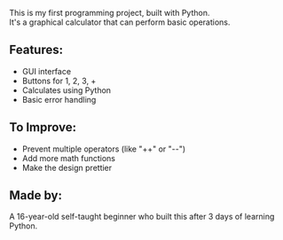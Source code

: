 This is my first programming project, built with Python.  
It's a graphical calculator that can perform basic operations.

## Features:
- GUI interface
- Buttons for 1, 2, 3, +
- Calculates using Python
- Basic error handling

## To Improve:
- Prevent multiple operators (like "++" or "--")
- Add more math functions
- Make the design prettier

## Made by:
A 16-year-old self-taught beginner who built this after 3 days of learning Python.
